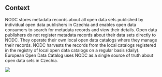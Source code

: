 ## Context

NODC stores metadata records about all open data sets published by individual open data publishers in Czechia and enables open data consumers to search for metadata records and view their details.
Open data publishers do not register metadata records about their data sets directly to NODC.
They operate their own local open data catalogs where they manage their records.
NODC harvests the records from the local catalogs registered in the registry of local open data catalogs on a regular basis (daily).
European Open Data Catalog uses NODC as a single source of truth about open data sets in Czechia.


![](embed:nationalCatalogSystemContextDiagramSystemContextDiagram)